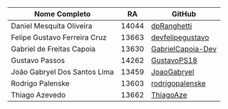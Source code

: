 | Nome Completo                        | RA     | GitHub                                      |
|-------------------------------------|--------|---------------------------------------------|
| Daniel Mesquita Oliveira            | 14044  | [dpRanghetti](https://github.com/dpRanghetti) |
| Felipe Gustavo Ferreira Cruz        | 13663  | [devfelipegustavo](https://github.com/devfelipegustavo) |
| Gabriel de Freitas Capoia           | 13630  | [GabrielCapoia-Dev](https://github.com/GabrielCapoia-Dev) |
| Gustavo Passos                      | 14262  | [GustavoPS18](https://github.com/GustavoPS18) |
| João Gabryel Dos Santos Lima        | 13459  | [JoaoGabryel](https://github.com/JoaoGabryel) |
| Rodrigo Palenske                    | 13603  | [rodrigopalenske](https://github.com/rodrigopalenske) |
| Thiago Azevedo                      | 13662  | [ThiagoAze](https://github.com/ThiagoAze) |
